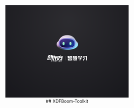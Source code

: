 <div align="center">
<a><img src="./Main/ico/封面.png" width="400" height="300" alt="XDFBoom_Tookit"></a>
</div>

<div align="center">
## XDFBoom-Toolkit
</div>